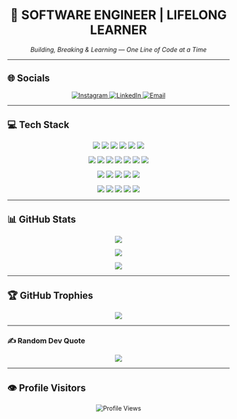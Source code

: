 <h1 align="center">🚀 SOFTWARE ENGINEER | LIFELONG LEARNER</h1>
<p align="center"><i>Building, Breaking & Learning — One Line of Code at a Time</i></p>

---

## 🌐 Socials
<p align="center">
  <a href="https://instagram.com/krishna_l_u_268021040am">
    <img src="https://img.shields.io/badge/Instagram-%23E4405F.svg?logo=Instagram&logoColor=white" alt="Instagram"/>
  </a>
  <a href="https://linkedin.com/in/www.linkedin.com/in/krishnalu">
    <img src="https://img.shields.io/badge/LinkedIn-%230077B5.svg?logo=linkedin&logoColor=white" alt="LinkedIn"/>
  </a>
  <a href="mailto:krishnaumarani196@gmail.com">
    <img src="https://img.shields.io/badge/Email-D14836?logo=gmail&logoColor=white" alt="Email"/>
  </a>
</p>

---

## 💻 Tech Stack
<p align="center">
  <!-- Programming Languages -->
  <img src="https://img.shields.io/badge/Java-%23ED8B00.svg?style=flat&logo=openjdk&logoColor=white" />
  <img src="https://img.shields.io/badge/C-%2300599C.svg?style=flat&logo=c&logoColor=white" />
  <img src="https://img.shields.io/badge/Python-3670A0?style=flat&logo=python&logoColor=ffdd54" />
  <img src="https://img.shields.io/badge/JavaScript-%23323330.svg?style=flat&logo=javascript&logoColor=%23F7DF1E" />
  <img src="https://img.shields.io/badge/Dart-%230175C2.svg?style=flat&logo=dart&logoColor=white" />
  <img src="https://img.shields.io/badge/Rust-%23000000.svg?style=flat&logo=rust&logoColor=white" />
</p>

<p align="center">
  <!-- Frameworks & Libraries -->
  <img src="https://img.shields.io/badge/Flutter-%2302569B.svg?style=flat&logo=Flutter&logoColor=white" />
  <img src="https://img.shields.io/badge/React-%2320232a.svg?style=flat&logo=react&logoColor=%2361DAFB" />
  <img src="https://img.shields.io/badge/Django-%23092E20.svg?style=flat&logo=django&logoColor=white" />
  <img src="https://img.shields.io/badge/Express.js-%23404d59.svg?style=flat&logo=express&logoColor=%2361DAFB" />
  <img src="https://img.shields.io/badge/FastAPI-005571?style=flat&logo=fastapi" />
  <img src="https://img.shields.io/badge/Flask-%23000.svg?style=flat&logo=flask&logoColor=white" />
  <img src="https://img.shields.io/badge/Bootstrap-%238511FA.svg?style=flat&logo=bootstrap&logoColor=white" />
</p>

<p align="center">
  <!-- Cloud & DevOps -->
  <img src="https://img.shields.io/badge/AWS-%23FF9900.svg?style=flat&logo=amazon-aws&logoColor=white" />
  <img src="https://img.shields.io/badge/GoogleCloud-%234285F4.svg?style=flat&logo=google-cloud&logoColor=white" />
  <img src="https://img.shields.io/badge/Azure-%230072C6.svg?style=flat&logo=microsoftazure&logoColor=white" />
  <img src="https://img.shields.io/badge/Render-%46E3B7.svg?style=flat&logo=render&logoColor=white" />
  <img src="https://img.shields.io/badge/Netlify-%23000000.svg?style=flat&logo=netlify&logoColor=#00C7B7" />
</p>

<p align="center">
  <!-- Databases -->
  <img src="https://img.shields.io/badge/MySQL-4479A1.svg?style=flat&logo=mysql&logoColor=white" />
  <img src="https://img.shields.io/badge/MongoDB-%234ea94b.svg?style=flat&logo=mongodb&logoColor=white" />
  <img src="https://img.shields.io/badge/Redis-%23DD0031.svg?style=flat&logo=redis&logoColor=white" />
  <img src="https://img.shields.io/badge/Neo4j-008CC1?style=flat&logo=neo4j&logoColor=white" />
  <img src="https://img.shields.io/badge/Couchbase-EA2328?style=flat&logo=couchbase&logoColor=white" />
</p>

---

## 📊 GitHub Stats
<p align="center">
  <img src="https://github-readme-stats.vercel.app/api?username=krishnaumarani1066&theme=vue&hide_border=false&include_all_commits=false&count_private=false" />
</p>
<p align="center">
  <img src="https://nirzak-streak-stats.vercel.app/?user=krishnaumarani1066&theme=vue&hide_border=false" />
</p>
<p align="center">
  <img src="https://github-readme-stats.vercel.app/api/top-langs/?username=krishnaumarani1066&theme=vue&hide_border=false&include_all_commits=false&count_private=false&layout=compact" />
</p>

---

## 🏆 GitHub Trophies
<p align="center">
  <img src="https://github-profile-trophy.vercel.app/?username=krishnaumarani1066&theme=radical&no-frame=false&no-bg=true&margin-w=4" />
</p>

---

### ✍️ Random Dev Quote
<p align="center">
  <img src="https://quotes-github-readme.vercel.app/api?type=vertical&theme=radical" />
</p>

---

## 👁️ Profile Visitors
<p align="center">
  <img src="https://komarev.com/ghpvc/?username=krishnaumarani1066&style=flat-square&color=blue" alt="Profile Views" />
</p>   




